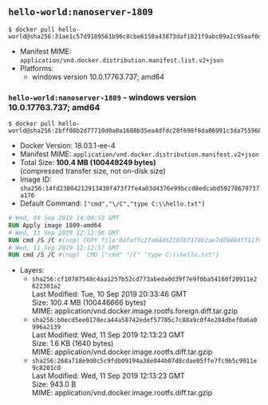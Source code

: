 ## `hello-world:nanoserver-1809`

```console
$ docker pull hello-world@sha256:31ae1c57d9189561b96c8cbe6150a43873daf1021f9abc09a1c95aaf0d24ba44
```

-	Manifest MIME: `application/vnd.docker.distribution.manifest.list.v2+json`
-	Platforms:
	-	windows version 10.0.17763.737; amd64

### `hello-world:nanoserver-1809` - windows version 10.0.17763.737; amd64

```console
$ docker pull hello-world@sha256:2bff08b2d77710d0a0a1608b35ea4dfdc28f698f6da86991c3da755968fa56d6
```

-	Docker Version: 18.03.1-ee-4
-	Manifest MIME: `application/vnd.docker.distribution.manifest.v2+json`
-	Total Size: **100.4 MB (100449249 bytes)**  
	(compressed transfer size, not on-disk size)
-	Image ID: `sha256:14fd23804212913430f473f7fe4a03d4376e99bccd8edcabd59278679737a176`
-	Default Command: `["cmd","\/C","type C:\\hello.txt"]`

```dockerfile
# Wed, 04 Sep 2019 14:00:53 GMT
RUN Apply image 1809-amd64
# Wed, 11 Sep 2019 12:12:56 GMT
RUN cmd /S /C #(nop) COPY file:0afaffc2fa64462107b7178b2ae7d20404ff12f637eabe3a8046192b9d9a0338 in C: 
# Wed, 11 Sep 2019 12:12:57 GMT
RUN cmd /S /C #(nop)  CMD ["cmd" "/C" "type C:\\hello.txt"]
```

-	Layers:
	-	`sha256:cf10787548c4aa1257b52cd773abeda0d39f7e9f0ba54160f20911e2622301a2`  
		Last Modified: Tue, 10 Sep 2019 20:33:46 GMT  
		Size: 100.4 MB (100446666 bytes)  
		MIME: application/vnd.docker.image.rootfs.foreign.diff.tar.gzip
	-	`sha256:b0ecd5ee0178eca44a58742edef57785c7c88a9c0f4e284dbef0a6a0996a2139`  
		Last Modified: Wed, 11 Sep 2019 12:13:23 GMT  
		Size: 1.6 KB (1640 bytes)  
		MIME: application/vnd.docker.image.rootfs.diff.tar.gzip
	-	`sha256:268a718e9d0c5c9fdb09194a38e044b07d8cdae05ffe7fc9b5c9911e9c8201c0`  
		Last Modified: Wed, 11 Sep 2019 12:13:23 GMT  
		Size: 943.0 B  
		MIME: application/vnd.docker.image.rootfs.diff.tar.gzip
